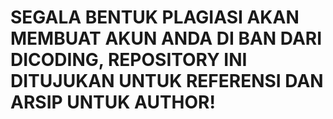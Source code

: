 <h1>SEGALA BENTUK PLAGIASI AKAN MEMBUAT AKUN ANDA DI BAN DARI DICODING, REPOSITORY INI DITUJUKAN UNTUK REFERENSI DAN ARSIP UNTUK AUTHOR!</h1>
